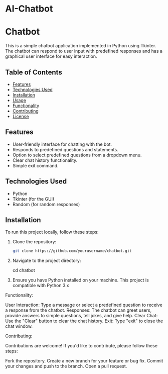 # AI-Chatbot
# Chatbot

This is a simple chatbot application implemented in Python using Tkinter. The chatbot can respond to user input with predefined responses and has a graphical user interface for easy interaction.

## Table of Contents

- [Features](#features)
- [Technologies Used](#technologies-used)
- [Installation](#installation)
- [Usage](#usage)
- [Functionality](#functionality)
- [Contributing](#contributing)
- [License](#license)

## Features

- User-friendly interface for chatting with the bot.
- Responds to predefined questions and statements.
- Option to select predefined questions from a dropdown menu.
- Clear chat history functionality.
- Simple exit command.

## Technologies Used

- Python
- Tkinter (for the GUI)
- Random (for random responses)

## Installation

To run this project locally, follow these steps:

1. Clone the repository:

   ```bash
   git clone https://github.com/yourusername/chatbot.git
2. Navigate to the project directory:
   
   cd chatbot

3. Ensure you have Python installed on your machine. This project is compatible with Python 3.x

Functionality:

User Interaction: Type a message or select a predefined question to receive a response from the chatbot.
Responses: The chatbot can greet users, provide answers to simple questions, tell jokes, and give help.
Clear Chat: Use the "Clear" button to clear the chat history.
Exit: Type "exit" to close the chat window.

Contributing:

Contributions are welcome! If you'd like to contribute, please follow these steps:

Fork the repository.
Create a new branch for your feature or bug fix.
Commit your changes and push to the branch.
Open a pull request.   
